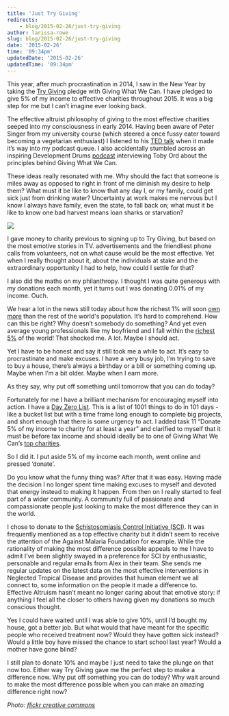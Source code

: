 ```yaml
---
title: 'Just Try Giving'
redirects:
    - blog/2015-02-26/just-try-giving
author: larissa-rowe
slug: blog/2015-02-26/just-try-giving
date: '2015-02-26'
time: '09:34pm'
updatedDate: '2015-02-26'
updatedTime: '09:34pm'
---
```

This year, after much procrastination in 2014, I saw in the New Year by taking the [Try Giving](https://www.givingwhatwecan.org/try-giving) pledge with Giving What We Can. I have pledged to give 5% of my income to effective charities throughout 2015\. It was a big step for me but I can’t imagine ever looking back.

The effective altruist philosophy of giving to the most effective charities seeped into my consciousness in early 2014\. Having been aware of Peter Singer from my university course (which steered a once fussy eater toward becoming a vegetarian enthusiast) I listened to his [TED talk](http://www.ted.com/talks/peter_singer_the_why_and_how_of_effective_altruism?language=en) when it made it’s way into my podcast queue. I also accidentally stumbled across an inspiring Development Drums [podcast](http://developmentdrums.org/484) interviewing Toby Ord about the principles behind Giving What We Can.

These ideas really resonated with me. Why should the fact that someone is miles away as opposed to right in front of me diminish my desire to help them? What must it be like to know that any day I, or my family, could get sick just from drinking water? Uncertainty at work makes me nervous but I know I always have family, even the state, to fall back on; what must it be like to know one bad harvest means loan sharks or starvation?

![](/images/uploads/generosity.jpg)

I gave money to charity previous to signing up to Try Giving, but based on the most emotive stories in TV. advertisements and the friendliest phone calls from volunteers, not on what cause would be the most effective. Yet when I really thought about it, about the individuals at stake and the extraordinary opportunity I had to help, how could I settle for that?

I also did the maths on my philanthropy. I thought I was quite generous with my donations each month, yet it turns out I was donating 0.01% of my income. Ouch.

We hear a lot in the news still today about how the richest 1% will soon [own more](http://www.bbc.co.uk/news/business-30875633) than the rest of the world's population. It’s hard to comprehend. How can this be right? Why doesn’t somebody do something? And yet even average young professionals like my boyfriend and I fall within the [richest 5%](https://www.givingwhatwecan.org/get-involved/how-rich-am-i) of the world! That shocked me. A lot. Maybe I should act.

Yet I have to be honest and say it still took me a while to act. It’s easy to procrastinate and make excuses. I have a very busy job, I’m trying to save to buy a house, there’s always a birthday or a bill or something coming up. Maybe when I’m a bit older. Maybe when I earn more.

As they say, why put off something until tomorrow that you can do today?

Fortunately for me I have a brilliant mechanism for encouraging myself into action. I have a [Day Zero List](http://dayzeroproject.com/user/24joy/list/83016). This is a list of 1001 things to do in 101 days - like a bucket list but with a time frame long enough to complete big projects, and short enough that there is some urgency to act. I added task 11 “Donate 5% of my income to charity for at least a year” and clarified to myself that it must be before tax income and should ideally be to one of Giving What We Can’s [top charities](http://www.givingwhatwecan.org/top-charities).

So I did it. I put aside 5% of my income each month, went online and pressed ‘donate’.

Do you know what the funny thing was? After that it was easy. Having made the decision I no longer spent time making excuses to myself and devoted that energy instead to making it happen. From then on I really started to feel part of a wider community. A community full of passionate and compassionate people just looking to make the most difference they can in the world.

I chose to donate to the [Schistosomiasis Control Initiative (SCI)](https://www.givingwhatwecan.org/top-charities/schistosomiasis-control-initiative). It was frequently mentioned as a top effective charity but it didn’t seem to receive the attention of the Against Malaria Foundation for example. While the rationality of making the most difference possible appeals to me I have to admit I’ve been slightly swayed in a preference for SCI by enthusiastic, personable and regular emails from Alex in their team. She sends me regular updates on the latest data on the most effective interventions in Neglected Tropical Disease and provides that human element we all connect to, some information on the people it made a difference to. Effective Altruism hasn’t meant no longer caring about that emotive story: if anything I feel all the closer to others having given my donations so much conscious thought.

Yes I could have waited until I was able to give 10%, until I’d bought my house, got a better job. But what would that have meant for the specific people who received treatment now? Would they have gotten sick instead? Would a little boy have missed the chance to start school last year? Would a mother have gone blind?

I still plan to donate 10% and maybe I just need to take the plunge on that now too. Either way Try Giving gave me the perfect step to make a difference now. Why put off something you can do today? Why wait around to make the most difference possible when you can make an amazing difference right now?

_Photo: [flickr creative commons](https://www.flickr.com/photos/micahe/2744567495/in/photolist-8Th3pg-5bwCie-4TJ9AT-CmzTu-rjd1fT-7nVkmz-x8872-7a5dQT-9s4Jas-6CymXz-59SzsH-ao3jc3-6NqHWL-5Jfity-dXA6vq-763oa5-5Q5ZaQ-KMHMA-8Rwdw2-9Ne3rJ-oFoA86-dhLFWn-5yEbxW-9bYsWQ-pFFCC-cRz8eA-dnukBG-6AFhMV-DjqnU-oFCuJd-7uohFe-xVwtU-5m7irx-7NrEGx-4TNnPs-oDCpXA-4TNnKQ-5jmPA3-bqudsh-bApAD8-6AFhNz-9fhvmy-76jgHD-5Lx934-fJfXh-9MEFgX-nVnKuF-fJfXq-fJfXb-4TUdgH)_